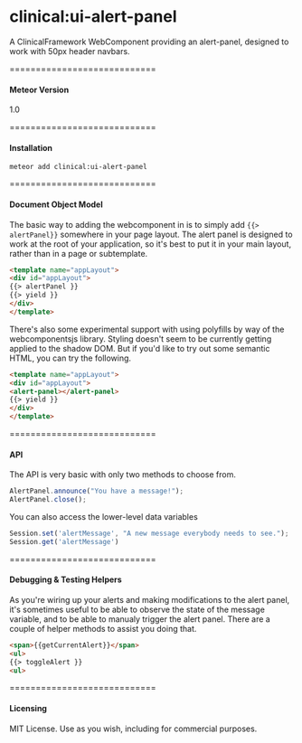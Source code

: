 clinical:ui-alert-panel
============================

A ClinicalFramework WebComponent providing an alert-panel, designed to work with 50px header navbars.


============================
#### Meteor Version

1.0



============================
#### Installation

```
meteor add clinical:ui-alert-panel
```

============================
#### Document Object Model  

The basic way to adding the webcomponent in is to simply add ``{{> alertPanel}}`` somewhere in your page layout.  The alert panel is designed to work at the root of your application, so it's best to put it in your main layout, rather than in a page or subtemplate.  

````html
<template name="appLayout">
<div id="appLayout">
{{> alertPanel }}
{{> yield }}
</div>
</template>
````

There's also some experimental support with using polyfills by way of the webcomponentsjs library.  Styling doesn't seem to be currently getting applied to the shadow DOM.  But if you'd like to try out some semantic HTML, you can try the following.  

````html
<template name="appLayout">
<div id="appLayout">
<alert-panel></alert-panel>
{{> yield }}
</div>
</template>
````


============================
#### API

The API is very basic with only two methods to choose from.  

````js
AlertPanel.announce("You have a message!");
AlertPanel.close();
````

You can also access the lower-level data variables

````js
Session.set('alertMessage', "A new message everybody needs to see.");
Session.get('alertMessage')
````

============================
#### Debugging & Testing Helpers

As you're wiring up your alerts and making modifications to the alert panel, it's sometimes useful to be able to observe the state of the message variable, and to be able to manualy trigger the alert panel.  There are a couple of helper methods to assist you doing that.  

````html
<span>{{getCurrentAlert}}</span>
<ul>
{{> toggleAlert }}
<ul>
````


============================
#### Licensing

MIT License. Use as you wish, including for commercial purposes.
